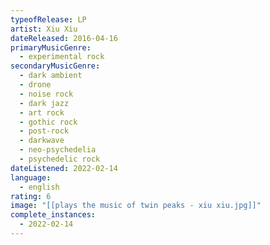 ```yaml
---
typeofRelease: LP
artist: Xiu Xiu
dateReleased: 2016-04-16
primaryMusicGenre:
  - experimental rock
secondaryMusicGenre:
  - dark ambient
  - drone
  - noise rock
  - dark jazz
  - art rock
  - gothic rock
  - post-rock
  - darkwave
  - neo-psychedelia
  - psychedelic rock
dateListened: 2022-02-14
language:
  - english
rating: 6
image: "[[plays the music of twin peaks - xiu xiu.jpg]]"
complete_instances:
  - 2022-02-14
---
```

